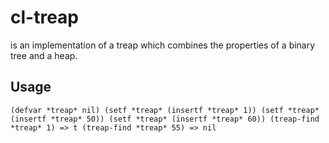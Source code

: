 # cl-treap

is an implementation of a treap which combines the properties of a binary tree and a heap.

## Usage

`(defvar *treap* nil)
(setf *treap* (insertf *treap* 1))
(setf *treap* (insertf *treap* 50))
(setf *treap* (insertf *treap* 60))
(treap-find *treap* 1) => t
(treap-find *treap* 55) => nil`
